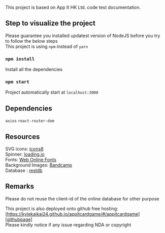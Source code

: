 This project is based on App It HK Ltd. code test documentation.

## Step to visualize the project

Please guarantee you installed updatest version of NodeJS before you try to follow the below steps  
This project is using `npm` instead of `yarn`

### `npm install`

Install all the dependencies

### `npm start`

Project automatically start at `localhost:3000`

## Dependencies

`axios` `react-router-dom`

## Resources

SVG icons: [icons8][icons8site]  
Spinner: [loading.io][loadingio]  
Fonts: [Web Online Fonts][webonlinefonts]  
Background Images: [Bandcamp][bandcamp]  
Database : [restdb][restdbsite]

## Remarks

Please do not reuse the client-id of the online database for other purpose

This project is also deployed onto github free hosting: [https://kylekaikai24.github.io/appitcardgame/#/appitcardgame][githubpage]  
Please kindly notice if any issue regarding NDA or copyright

[icons8site]: https://icons8.com/icons/
[webonlinefonts]: https://www.onlinewebfonts.com/download/6c231d42868e5c7826ac7c8607d428cb
[bandcamp]: https://daily.bandcamp.com/lists/outer-space-ambient-list
[restdbsite]: https://restdb.io/
[githubpage]: https://kylekaikai24.github.io/appitcardgame/#/appitcardgame
[loadingio]: https://loading.io/

